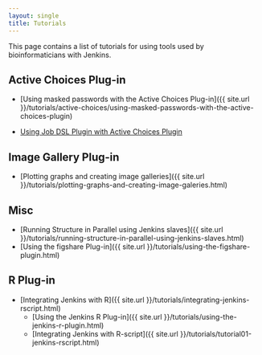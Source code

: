 ```yaml
---
layout: single
title: Tutorials
---
```


This page contains a list of tutorials for using tools used by 
bioinformaticians with Jenkins.

## Active Choices Plug-in

- [Using masked passwords with the Active Choices Plug-in]({{ site.url }}/tutorials/active-choices/using-masked-passwords-with-the-active-choices-plugin)

- [Using Job DSL Plugin with Active Choices Plugin ]({{site.url}}/2018/01/29/using-job-dsl-plugin-with-active-choices-plugin)

## Image Gallery Plug-in

- [Plotting graphs and creating image galleries]({{ site.url }}/tutorials/plotting-graphs-and-creating-image-galeries.html)

## Misc

- [Running Structure in Parallel using Jenkins slaves]({{ site.url }}/tutorials/running-structure-in-parallel-using-jenkins-slaves.html)
- [Using the figshare Plug-in]({{ site.url }}/tutorials/using-the-figshare-plugin.html)

## R Plug-in

- [Integrating Jenkins with R]({{ site.url }}/tutorials/integrating-jenkins-rscript.html)
  - [Using the Jenkins R Plug-in]({{ site.url }}/tutorials/using-the-jenkins-r-plugin.html)
  - [Integrating Jenkins with R-script]({{ site.url }}/tutorials/tutorial01-jenkins-rscript.html)
